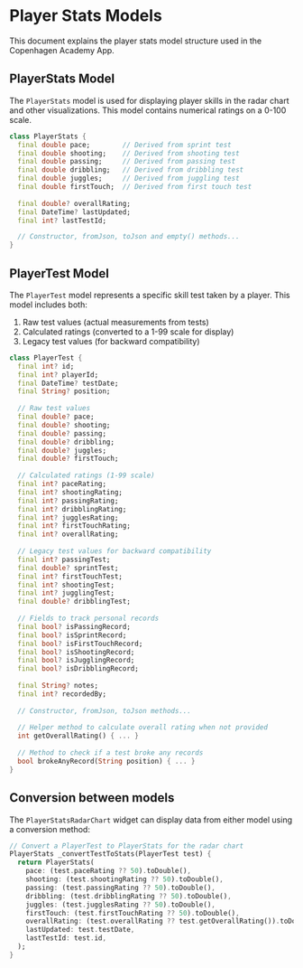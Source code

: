 # Player Stats Models

This document explains the player stats model structure used in the Copenhagen Academy App.

## PlayerStats Model

The `PlayerStats` model is used for displaying player skills in the radar chart and other visualizations. This model contains numerical ratings on a 0-100 scale.

```dart
class PlayerStats {
  final double pace;        // Derived from sprint test
  final double shooting;    // Derived from shooting test
  final double passing;     // Derived from passing test
  final double dribbling;   // Derived from dribbling test
  final double juggles;     // Derived from juggling test
  final double firstTouch;  // Derived from first touch test
  
  final double? overallRating;
  final DateTime? lastUpdated;
  final int? lastTestId;

  // Constructor, fromJson, toJson and empty() methods...
}
```

## PlayerTest Model

The `PlayerTest` model represents a specific skill test taken by a player. This model includes both:

1. Raw test values (actual measurements from tests)
2. Calculated ratings (converted to a 1-99 scale for display)
3. Legacy test values (for backward compatibility)

```dart
class PlayerTest {
  final int? id;
  final int? playerId;
  final DateTime? testDate;
  final String? position;
  
  // Raw test values
  final double? pace;
  final double? shooting;
  final double? passing;
  final double? dribbling;
  final double? juggles;
  final double? firstTouch;
  
  // Calculated ratings (1-99 scale)
  final int? paceRating;
  final int? shootingRating;
  final int? passingRating;
  final int? dribblingRating;
  final int? jugglesRating;
  final int? firstTouchRating;
  final int? overallRating;
  
  // Legacy test values for backward compatibility 
  final int? passingTest;
  final double? sprintTest;
  final int? firstTouchTest;
  final int? shootingTest;
  final int? jugglingTest;
  final double? dribblingTest;
  
  // Fields to track personal records
  final bool? isPassingRecord;
  final bool? isSprintRecord;
  final bool? isFirstTouchRecord;
  final bool? isShootingRecord;
  final bool? isJugglingRecord;
  final bool? isDribblingRecord;
  
  final String? notes;
  final int? recordedBy;
  
  // Constructor, fromJson, toJson methods...
  
  // Helper method to calculate overall rating when not provided
  int getOverallRating() { ... }
  
  // Method to check if a test broke any records
  bool brokeAnyRecord(String position) { ... }
}
```

## Conversion between models

The `PlayerStatsRadarChart` widget can display data from either model using a conversion method:

```dart
// Convert a PlayerTest to PlayerStats for the radar chart
PlayerStats _convertTestToStats(PlayerTest test) {
  return PlayerStats(
    pace: (test.paceRating ?? 50).toDouble(),
    shooting: (test.shootingRating ?? 50).toDouble(),
    passing: (test.passingRating ?? 50).toDouble(),
    dribbling: (test.dribblingRating ?? 50).toDouble(),
    juggles: (test.jugglesRating ?? 50).toDouble(),
    firstTouch: (test.firstTouchRating ?? 50).toDouble(),
    overallRating: (test.overallRating ?? test.getOverallRating()).toDouble(),
    lastUpdated: test.testDate,
    lastTestId: test.id,
  );
}
``` 
